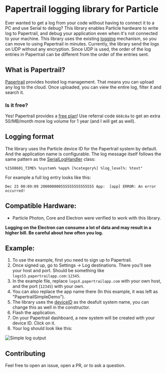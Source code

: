 # Papertrail logging library for Particle

Ever wanted to get a log from your code without having to connect it to a PC and use Serial to debug?
This library enables Particle hardware to write log to Papertrail, and debug your application even
when it's not connected to your machine.
This library uses the existing [logging](https://docs.particle.io/reference/firmware/photon/#logging)
mechanism, so you can move to using Papertrail in minutes.
Currently, the library send the logs on UDP without any encryption. Since UDP is used, the order of the log entries in Papertrail can be different from the order of the entries sent.

## What is Papertrail?

[Papertrail](https://papertrailapp.com/) provides hosted log management. That means you can upload
any log to the cloud. Once uploaded, you can view the entire log, filter it and search it.

### Is it free?

Yes! Papertrail provides a [free plan](https://papertrailapp.com/signup?plan=free)! Use referral code `668c8a` to get an extra 50/MB/month more log volume for 1 year (and I will get as well).

## Logging format

The library uses the Particle device ID for the Papertrail system by default. And the application name is configurable. The log message itself follows the same pattern as the [SerialLogHandler](https://docs.particle.io/reference/firmware/photon/#logging) class:
```
%ISO8601_TIME% %system% %app% [%category%] %log_level%: %text"
```
For example a full log entry looks like this:
```
Dec 23 00:09:09 200000000555555555555555 App:  [app] ERROR: An error occurred!
```

## Compatible Hardware:

* Particle Photon, Core and Electron were verified to work with this library.

**Logging on the Electron can consume a lot of data and may result in a higher bill. Be careful about how often you log.**

## Example:

1. To use the example, first you need to sign up to Papertrail.
2. Once signed up, go to Settings -> Log destinations. There you'll see your host and port. Should be something like `logs53.papertrailapp.com:12345`.
3. In the example file, replace `logsX.papertrailapp.com` with your own host, and the port (`12345`) with your own.
4. You can also replace the app name there (In this example, it was left as "PapertrailSimpleDemo").
5. The library uses the [deviceID](https://docs.particle.io/reference/firmware/photon/#deviceid-) as the deafult system name, you can change this as well in the constructor.
6. Flash the application.
7. On your Papertrail dashboard, a new system will be created with your device ID. Click on it.
8. Your log should look like this:

![Simple log output](docs/simple_log.png)

## Contributing

Feel free to open an issue, open a PR, or to ask a question.
